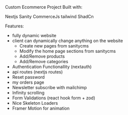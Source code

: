 Custom Ecommerce Project Built with:

Nextjs
Sanity
CommerceJs
tailwind
ShadCn

Features:
- fully dynamic website
- client can dynamically change anything on the website
  - Create new pages from sanitycms
  - Modify the home page sections from sanitycms
  - Add/Remove products
  - Add/Remove categories
- Authentication Functionallity (nextauth)
- api routes (nextjs routes)
- Reset password
- my orders page
- Newsletter subscribe with mailchimp
- Infinity scrolling
- Form Validations (react hook form + zod)
- Nice Skeleton Loaders
- Framer Motion for animation
